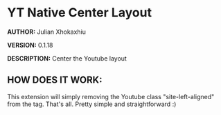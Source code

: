 # YT Native Center Layout #

**AUTHOR:** Julian Xhokaxhiu

**VERSION:** 0.1.18

**DESCRIPTION:** Center the Youtube layout

## HOW DOES IT WORK: ##
This extension will simply removing the Youtube class "site-left-aligned" from the <body> tag.
That's all. Pretty simple and straightforward :)
